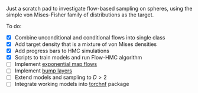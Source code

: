 Just a scratch pad to investigate flow-based sampling on spheres, using the simple von Mises-Fisher family of distributions as the target.

To do:
- [x] Combine unconditional and conditional flows into single class
- [x] Add target density that is a mixture of von Mises densities
- [x] Add progress bars to HMC simulations
- [x] Scripts to train models and run Flow-HMC algorithm
- [ ] Implement [exponential map flows](https://arxiv.org/abs/2002.02428)
- [ ] Implement [bump layers](https://arxiv.org/abs/2110.00351)
- [ ] Extend models and sampling to $D > 2$
- [ ] Integrate working models into [torchnf](https://github.com/marshrossney/torchnf) package
